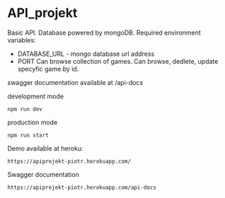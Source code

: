 # API_projekt

Basic API.
Database powered by mongoDB.
Required environment variables:
- DATABASE_URL - mongo database url address
- PORT
Can browse collection of games.
Can browse, dedlete, update specyfic game by id.

swagger documentation available at /api-docs

development mode
```
npm run dev
```

production mode
``` 
npm run start
```

Demo available at heroku:
```
https://apiprojekt-piotr.herokuapp.com/
```

Swagger documentation
```
https://apiprojekt-piotr.herokuapp.com/api-docs
```